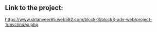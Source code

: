 ## Link to the project:

https://www.sktanveer65.web582.com/block-3/block3-adv-web/project-1/mvc/index.php
